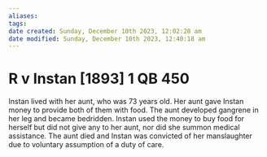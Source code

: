 ```yaml
---
aliases: 
tags: 
date created: Sunday, December 10th 2023, 12:02:28 am
date modified: Sunday, December 10th 2023, 12:40:18 am
---
```


# R v Instan [1893] 1 QB 450

Instan lived with her aunt, who was 73 years old. Her aunt gave Instan money to provide both of them with food. The aunt developed gangrene in her leg and became bedridden. Instan used the money to buy food for herself but did not give any to her aunt, nor did she summon medical assistance. The aunt died and Instan was convicted of her manslaughter due to voluntary assumption of a duty of care.
